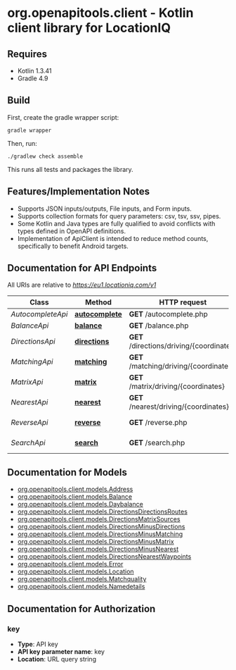 # org.openapitools.client - Kotlin client library for LocationIQ

## Requires

* Kotlin 1.3.41
* Gradle 4.9

## Build

First, create the gradle wrapper script:

```
gradle wrapper
```

Then, run:

```
./gradlew check assemble
```

This runs all tests and packages the library.

## Features/Implementation Notes

* Supports JSON inputs/outputs, File inputs, and Form inputs.
* Supports collection formats for query parameters: csv, tsv, ssv, pipes.
* Some Kotlin and Java types are fully qualified to avoid conflicts with types defined in OpenAPI definitions.
* Implementation of ApiClient is intended to reduce method counts, specifically to benefit Android targets.

<a name="documentation-for-api-endpoints"></a>
## Documentation for API Endpoints

All URIs are relative to *https://eu1.locationiq.com/v1*

Class | Method | HTTP request | Description
------------ | ------------- | ------------- | -------------
*AutocompleteApi* | [**autocomplete**](docs/AutocompleteApi.md#autocomplete) | **GET** /autocomplete.php | 
*BalanceApi* | [**balance**](docs/BalanceApi.md#balance) | **GET** /balance.php | 
*DirectionsApi* | [**directions**](docs/DirectionsApi.md#directions) | **GET** /directions/driving/{coordinates} | Directions Service
*MatchingApi* | [**matching**](docs/MatchingApi.md#matching) | **GET** /matching/driving/{coordinates} | Matching Service
*MatrixApi* | [**matrix**](docs/MatrixApi.md#matrix) | **GET** /matrix/driving/{coordinates} | Matrix Service
*NearestApi* | [**nearest**](docs/NearestApi.md#nearest) | **GET** /nearest/driving/{coordinates} | Nearest Service
*ReverseApi* | [**reverse**](docs/ReverseApi.md#reverse) | **GET** /reverse.php | Reverse Geocoding
*SearchApi* | [**search**](docs/SearchApi.md#search) | **GET** /search.php | Forward Geocoding


<a name="documentation-for-models"></a>
## Documentation for Models

 - [org.openapitools.client.models.Address](docs/Address.md)
 - [org.openapitools.client.models.Balance](docs/Balance.md)
 - [org.openapitools.client.models.Daybalance](docs/Daybalance.md)
 - [org.openapitools.client.models.DirectionsDirectionsRoutes](docs/DirectionsDirectionsRoutes.md)
 - [org.openapitools.client.models.DirectionsMatrixSources](docs/DirectionsMatrixSources.md)
 - [org.openapitools.client.models.DirectionsMinusDirections](docs/DirectionsMinusDirections.md)
 - [org.openapitools.client.models.DirectionsMinusMatching](docs/DirectionsMinusMatching.md)
 - [org.openapitools.client.models.DirectionsMinusMatrix](docs/DirectionsMinusMatrix.md)
 - [org.openapitools.client.models.DirectionsMinusNearest](docs/DirectionsMinusNearest.md)
 - [org.openapitools.client.models.DirectionsNearestWaypoints](docs/DirectionsNearestWaypoints.md)
 - [org.openapitools.client.models.Error](docs/Error.md)
 - [org.openapitools.client.models.Location](docs/Location.md)
 - [org.openapitools.client.models.Matchquality](docs/Matchquality.md)
 - [org.openapitools.client.models.Namedetails](docs/Namedetails.md)


<a name="documentation-for-authorization"></a>
## Documentation for Authorization

<a name="key"></a>
### key

- **Type**: API key
- **API key parameter name**: key
- **Location**: URL query string

